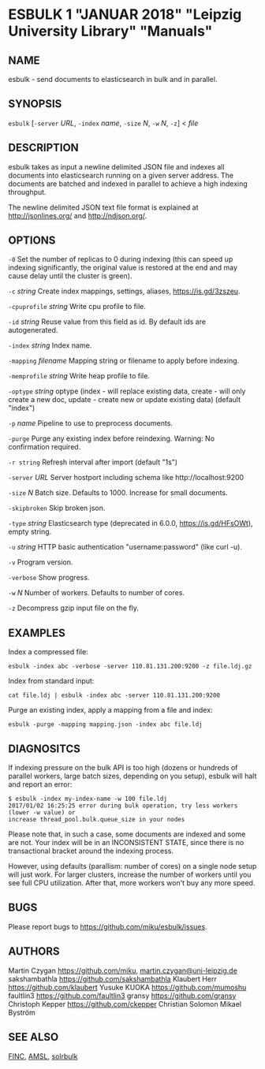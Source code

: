 ESBULK 1 "JANUAR 2018" "Leipzig University Library" "Manuals"
=============================================================

NAME
----

esbulk - send documents to elasticsearch in bulk and in parallel.

SYNOPSIS
--------

`esbulk` [`-server` *URL*, `-index` *name*, `-size` *N*, `-w` *N*, `-z`] < *file*

DESCRIPTION
-----------

esbulk takes as input a newline delimited JSON file and indexes all documents
into elasticsearch running on a given server address. The documents are batched
and indexed in parallel to achieve a high indexing throughput.

The newline delimited JSON text file format is explained at http://jsonlines.org/ and http://ndjson.org/.

OPTIONS
-------

`-0`
  Set the number of replicas to 0 during indexing (this can speed up indexing significantly, the original value is restored at the end and may cause delay until the cluster is green).

`-c` *string*
  Create index mappings, settings, aliases, https://is.gd/3zszeu.

`-cpuprofile` *string*
  Write cpu profile to file.

`-id` *string*
  Reuse value from this field as id. By default ids are autogenerated.

`-index` *string*
  Index name.

`-mapping` *filename*
  Mapping string or filename to apply before indexing.

`-memprofile` *string*
  Write heap profile to file.

`-optype` *string*
  optype (index - will replace existing data, create - will only create a new doc,
  update - create new or update existing data) (default "index")

`-p` *name*
  Pipeline to use to preprocess documents.

`-purge`
  Purge any existing index before reindexing. Warning: No confirmation required.

`-r string`
  Refresh interval after import (default "1s")

`-server` *URL*
  Server hostport including schema like http://localhost:9200

`-size` *N*
  Batch size. Defaults to 1000. Increase for small documents.

`-skipbroken`
  Skip broken json.

`-type` *string*
  Elasticsearch type (deprecated in 6.0.0, https://is.gd/HFsOWt), empty string.

`-u` *string*
  HTTP basic authentication "username:password" (like curl -u).

`-v`
  Program version.

`-verbose`
  Show progress.

`-w` *N*
  Number of workers. Defaults to number of cores.

`-z`
  Decompress gzip input file on the fly.

EXAMPLES
--------

Index a compressed file:

  `esbulk -index abc -verbose -server 110.81.131.200:9200 -z file.ldj.gz`

Index from standard input:

  `cat file.ldj | esbulk -index abc -server 110.81.131.200:9200`

Purge an existing index, apply a mapping from a file and index:

  `esbulk -purge -mapping mapping.json -index abc file.ldj`

DIAGNOSITCS
-----------

If indexing pressure on the bulk API is too high (dozens or hundreds of
parallel workers, large batch sizes, depending on you setup), esbulk will halt
and report an error:

```
$ esbulk -index my-index-name -w 100 file.ldj
2017/01/02 16:25:25 error during bulk operation, try less workers (lower -w value) or
increase thread_pool.bulk.queue_size in your nodes
```

Please note that, in such a case, some documents are indexed and some are not.
Your index will be in an INCONSISTENT STATE, since there is no transactional
bracket around the indexing process.

However, using defaults (parallism: number of cores) on a single node setup
will just work. For larger clusters, increase the number of workers until you
see full CPU utilization. After that, more workers won't buy any more speed.

BUGS
----

Please report bugs to https://github.com/miku/esbulk/issues.

AUTHORS
------

Martin Czygan <https://github.com/miku>, <martin.czygan@uni-leipzig.de>
sakshambathla <https://github.com/sakshambathla>
Klaubert Herr <https://github.com/klaubert>
Yusuke KUOKA <https://github.com/mumoshu>
faultlin3 <https://github.com/faultlin3>
gransy <https://github.com/gransy>
Christoph Kepper <https://github.com/ckepper>
Christian Solomon
Mikael Byström

SEE ALSO
--------

[FINC](https://finc.info), [AMSL](http://amsl.technology/), [solrbulk](https://github.com/miku/solrbulk)

